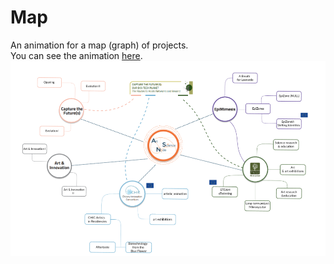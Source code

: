 # Map
An animation for a map (graph) of projects. \
You can see the animation [here](https://artscience-node.com/).
![](img/themap.png)
